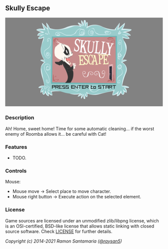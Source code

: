 ## Skully Escape

![Skully Escape](screenshots/screenshot000.png "Skully Escape")

### Description

Ah! Home, sweet home! Time for some automatic cleaning... if the worst enemy of Roomba allows it... be careful with Cat!

### Features

 - TODO.

### Controls

Mouse:
 - Mouse move -> Select place to move character.
 - Mouse right button -> Execute action on the selected element.


### License

Game sources are licensed under an unmodified zlib/libpng license, which is an OSI-certified, BSD-like license that allows static linking with closed source software. Check [LICENSE](LICENSE) for further details.

*Copyright (c) 2014-2021 Ramon Santamaria ([@raysan5](https://twitter.com/raysan5))*